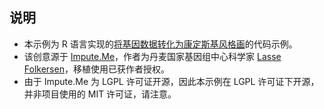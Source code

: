 ## 说明

- 本示例为 R 语言实现的[将基因数据转化为康定斯基风格画](https://www.wegene.com/crowdsourcing/details/993)的代码示例。
- 该创意源于 [Impute.Me](https://www.impute.me/)，作者为丹麦国家基因组中心科学家 [Lasse Folkersen](https://github.com/lassefolkersen)，移植使用已获作者授权。
- 由于 Impute.Me 为 LGPL 许可证开源，因此本示例在 LGPL 许可证下开源，并非项目使用的 MIT 许可证，请注意。